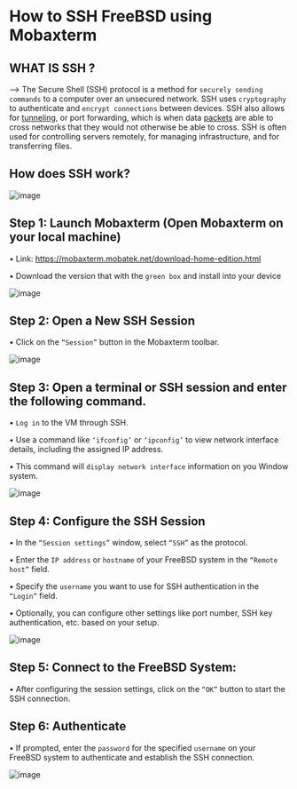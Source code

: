 # How to SSH FreeBSD using Mobaxterm

## WHAT IS SSH ?
--> The Secure Shell (SSH) protocol is a method for `securely sending commands` to a computer over an unsecured network. SSH uses `cryptography` to authenticate and `encrypt connections` between devices. SSH also allows for <a href= "https://www.cloudflare.com/learning/network-layer/what-is-tunneling/" target= "blank"> tunneling</a>, or port forwarding, which is when data <a href= "https://www.cloudflare.com/learning/network-layer/what-is-a-packet/" target= "blank"> packets</a> are able to cross networks that they would not otherwise be able to cross. SSH is often used for controlling servers remotely, for managing infrastructure, and for transferring files.

## How does SSH work?

![image](https://github.com/addff/2403-ITT440/assets/112098507/c14715d4-05ad-43a7-80da-8c2ad8efc293)


## Step 1: Launch Mobaxterm (Open Mobaxterm on your local machine) 

•	Link: https://mobaxterm.mobatek.net/download-home-edition.html

•	Download the version that with the `green box` and install into your device

![image](https://github.com/addff/2403-ITT440/assets/112098507/604101ef-1d6e-4862-8d05-03d708ee3465)

                

## Step 2: Open a New SSH Session

•	Click on the `“Session”` button in the Mobaxterm toolbar.

![image](https://github.com/addff/2403-ITT440/assets/112098507/d86cc218-9bdc-48d4-b41d-9890dfd72d3d)

## Step 3: Open a terminal or SSH session and enter the following command.

•	`Log in` to the VM through SSH.

•	Use a command like `‘ifconfig’` or `‘ipconfig’` to view network interface details, including the assigned IP address.

•	This command will `display network interface` information on you Window system.


![image](https://github.com/addff/2403-ITT440/assets/112098507/c6a2b262-22a6-44e3-986b-98544fb4cb8f)


## Step 4: Configure the SSH Session

•	In the `“Session settings”` window, select `“SSH”` as the protocol.

•	Enter the `IP address` or `hostname` of your FreeBSD system in the `“Remote host”` field.

•	Specify the `username` you want to use for SSH authentication in the `“Login”` field.

•	Optionally, you can configure other settings like port number, SSH key authentication, etc. based on your setup.

![image](https://github.com/addff/2403-ITT440/assets/112098507/54ed8af4-9490-4837-a4a1-f37e76718bf2)

## Step 5: Connect to the FreeBSD System:

•	After configuring the session settings, click on the `“OK”` button to start the SSH connection.




## Step 6: Authenticate 

•	If prompted, enter the `password` for the specified `username` on your FreeBSD system to authenticate and establish the SSH connection.

![image](https://github.com/addff/2403-ITT440/assets/112098507/65aa0618-e486-487c-9e11-673770964caa)


